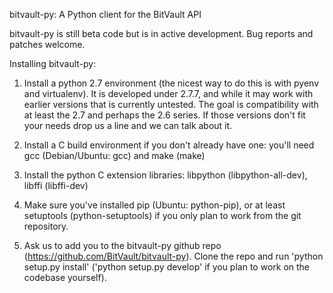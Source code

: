 bitvault-py: A Python client for the BitVault API


bitvault-py is still beta code but is in active development. Bug reports and
patches welcome.


Installing bitvault-py:

1. Install a python 2.7 environment (the nicest way to do this is with pyenv
   and virtualenv).  It is developed under 2.7.7, and while it may work with
   earlier versions that is currently untested. The goal is compatibility with
   at least the 2.7 and perhaps the 2.6 series. If those versions don't fit
   your needs drop us a line and we can talk about it.

2. Install a C build environment if you don't already have one: you'll need gcc
   (Debian/Ubuntu: gcc) and make (make)

3. Install the python C extension libraries: libpython (libpython-all-dev),
   libffi (libffi-dev)

4. Make sure you've installed pip (Ubuntu: python-pip), or at least setuptools
   (python-setuptools) if you only plan to work from the git repository.

5. Ask us to add you to the bitvault-py github repo
   (https://github.com/BitVault/bitvault-py). Clone the repo and run 'python
   setup.py install' ('python setup.py develop' if you plan to work on the
   codebase yourself).
